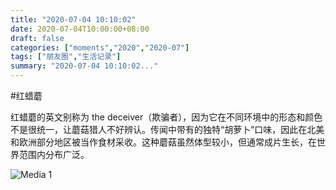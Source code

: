 ```yaml
---
title: "2020-07-04 10:10:02"
date: 2020-07-04T10:00:00+08:00
draft: false
categories: ["moments","2020","2020-07"]
tags: ["朋友圈","生活记录"]
summary: "2020-07-04 10:10:02..."
---
```


#红蜡蘑

红蜡蘑的英文别称为 the deceiver（欺骗者），因为它在不同环境中的形态和颜色不是很统一，让蘑菇猎人不好辨认。传闻中带有的独特“胡萝卜”口味，因此在北美和欧洲部分地区被当作食材采收。这种蘑菇虽然体型较小，但通常成片生长，在世界范围内分布广泛。

![Media 1](/Moments/photos/2020-07-04/202007041010020.jpg)

